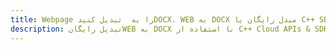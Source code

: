 ---title: Webpage را به  تبدیل کنیدDOCX، WEB به DOCX مبدل رایگان یا C++ SDKdescription: تبدیل رایگانWEB به DOCX با استفاده از C++ Cloud APIs & SDK همچنین اسناد PDF را در Cloud ایجاد، ویرایش و رندر کنید.---